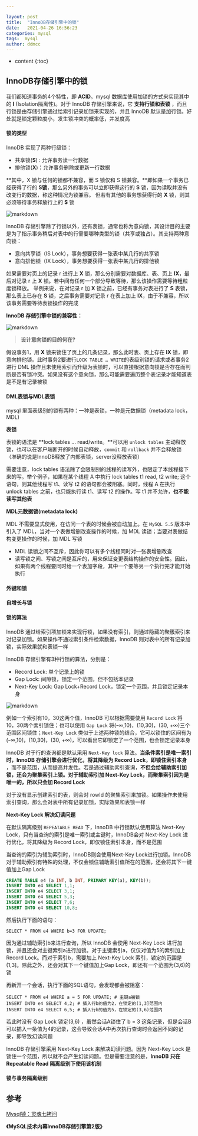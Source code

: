 ```yaml
---

layout: post
title:  "InnoDB存储引擎中的锁"
date:   2021-04-26 16:56:23
categories: mysql
tags:  mysql
author: ddmcc
---
```


* content
{:toc}




## InnoDB存储引擎中的锁



我们都知道事务的4个特性，即 **ACID**。mysql 数据库使用加锁的方式来实现其中的 **I** (Isolation隔离性)。对于 InnoDB 存储引擎来说，它 **支持行锁和表锁** ，而且行锁是由存储引擎通过给索引记录加锁来实现的，并且 InnoDB 默认是加行锁。好处就是锁定颗粒度小，发生锁冲突的概率低，并发度高



#### **锁的类型**

InnoDB 实现了两种行级锁：

- 共享锁(**S**) : 允许事务读一行数据
- 排他锁(**X**)：允许事务删除或更新一行数据



**其中，X 锁与任何的锁都不兼容，而 S 锁仅和 S 锁兼容。**即如果一个事务已经获得了行的 **S锁**，那么另外的事务可以立即获得这行的 **S** 锁，因为读取并没有改变行的数据，称这种情况为锁兼容。 但若有其他的事务想获得行的 **X** 锁，则其必须等待事务释放行上的 **S** 锁



![markdown](https://ddmcc-1255635056.file.myqcloud.com/79cd2235-2d37-45cf-8708-72dbc65aee1b.png)



InnoDB 存储引擎除了行锁以外，还有表锁，通常也称为意向锁，其设计目的主要是为了指示事务稍后对表中的行需要哪种类型的锁（共享或独占）。其支持两种意向锁：

- 意向共享锁（IS Lock），事务想要获得一张表中某几行的共享锁
- 意向排他锁（IX Lock），事务想要获得一张表中某几行的排他锁



如果需要对页上的记录 r 进行上 **X** 锁，那么分别需要对数据库、表、页上 **IX**，最后对记录 r 上 **X** 锁。若中间有任何一个部分导致等待，那么该操作需要等待粗粒度锁释放。 举例来说，在对记录 r 加 **X** 锁之前，已经有事务对表进行了 **S** 表锁，那么表上已存在 **S** 锁，之后事务需要对记录 r 在表上加上 **IX**，由于不兼容，所以该事务需要等待表锁操作的完成



**InnoDB 存储引擎中锁的兼容性：**

![markdown](https://ddmcc-1255635056.file.myqcloud.com/955267a0-f07f-4335-9583-dcaee34290aa.png)

> **设计意向锁的目的何在?**

假设事务1，用 **X** 锁来锁住了页上的几条记录，那么此时表、页上存在 **IX** 锁，即意向排他锁。此时事务2要进行`LOCK TABLE … WRITE`的表级别锁的请求或者事务2进行 DML 操作且未使用索引而升级为表锁时，可以直接根据意向锁是否存在而判断是否有锁冲突。如果没有这个意向锁，那么可能需要遍历整个表记录才能知道表是不是有记录被锁



#### **DML表锁与MDL表锁**

mysql 里面表级别的锁有两种：一种是表锁，一种是元数据锁（metadata lock，MDL)

**表锁**

表锁的语法是 **lock tables … read/write。**可以用 `unlock tables` 主动释放锁，也可以在客户端断开的时候自动释放，`commit` 和 `rollback` 并不会释放锁（准确的说是InnoDB释放了内部表锁，server没释放表锁）

需要注意，lock tables 语法除了会限制别的线程的读写外，也限定了本线程接下来的写。举个例子，如果在某个线程 A 中执行 lock tables t1 read, t2 write; 这个语句，则其他线程写 t1、读写 t2 的语句都会被阻塞。同时，线程 A 在执行 unlock tables 之前，也只能执行读 t1、读写 t2 的操作。写 t1 并不允许，**也不能读写其他表**



**MDL元数据锁(metadata lock)**

MDL 不需要显式使用，在访问一个表的时候会被自动加上。在 `MySQL 5.5` 版本中引入了 MDL，当对一个表做增删改查操作的时候，加 MDL 读锁；当要对表做结构变更操作的时候，加 MDL 写锁

- MDL 读锁之间不互斥，因此你可以有多个线程同时对一张表增删改查
- 读写锁之间、写锁之间是互斥的，用来保证变更表结构操作的安全性。因此，如果有两个线程要同时给一个表加字段，其中一个要等另一个执行完才能开始执行



#### **外键和锁**



#### **自增长与锁**



#### **锁的算法**

InnoDB 通过给索引项加锁来实现行锁，如果没有索引，则通过隐藏的聚簇索引来对记录加锁。如果操作不通过索引条件检索数据，InnoDB 则对表中的所有记录加锁，实际效果就和表锁一样

InnoDB 存储引擎有3种行锁的算法，分别是：

- Record Lock: 单个记录上的锁
- Gap Lock: 间隙锁，锁定一个范围，但不包括本记录
- Next-Key Lock: Gap Lock+Record Lock，锁定一个范围，并且锁定记录本身



![markdown](https://ddmcc-1255635056.file.myqcloud.com/4e3f16e6-5a2e-4bb7-b240-bf9c4ab1005b.png)

例如一个索引有10，30这两个值，InnoDB 可以根据需要使用 `Record Lock` 将10，30两个索引锁住；也可以使用 `Gap Lock` 将(-∞,10)，(10,30)，(30, +∞)三个范围区间锁住；`Next-Key Lock` 类似于上述两种锁的结合，它可以锁住的区间有为(-∞,10]，(10,30]，(30, +∞)，可以看出它即锁定了一个范围，也会锁定记录本身



InnoDB 对于行的查询都是默认采用 `Next-Key lock` 算法。**当条件索引是唯一索引时，InnoDB 存储引擎会进行优化，将其降级为 Record Lock，即锁住索引本身** ，而不是范围，从而提高并发性。若是通过辅助索引查询，**不但会给辅助索引加锁，还会为聚集索引上锁。对于辅助索引加 Next-Key Lock，而聚集索引因为是唯一的，所以只会加 Record Lock**



对于没有显示创建索引的表，则会对 rowId 的聚集索引来加锁。如果操作未使用索引查询，那么会对表中所有记录加锁，实际效果和表锁一样



**Next-Key Lock 解决幻读问题**

在默认隔离级别 `REPEATABLE READ` 下，InnoDB 中行锁默认使用算法 Next-Key Lock，只有当查询的索引是唯一索引或主键时，InnoDB会对 Next-Key Lock 进行优化，将其降级为 Record Lock，即仅锁住索引本身，而不是范围

当查询的索引为辅助索引时，InnoDB则会使用Next-Key Lock进行加锁。InnoDB对于辅助索引有特殊的处理，不仅会锁住辅助索引值所在的范围，还会将其下一键值加上Gap Lock



```sql
CREATE TABLE e4 (a INT, b INT, PRIMARY KEY(a), KEY(b));
INSERT INTO e4 SELECT 1,1;
INSERT INTO e4 SELECT 3,1;
INSERT INTO e4 SELECT 5,3;
INSERT INTO e4 SELECT 7,6;
INSERT INTO e4 SELECT 10,8;
```



然后执行下面的语句：

```text
SELECT * FROM e4 WHERE b=3 FOR UPDATE;
```



因为通过辅助索引b来进行查询，所以 InnoDB 会使用 Next-Key Lock 进行加锁，并且还会对主键索引a进行加锁。对于主键索引a，仅仅对值为5的索引加上 Record Lock。而对于索引b，需要加上 Next-Key Lock 索引，锁定的范围是(1,3]。除此之外，还会对其下一个键值加上Gap Lock，即还有一个范围为(3,6)的锁

再新开一个会话，执行下面的SQL语句，会发现都会被阻塞：

```text
SELECT * FROM e4 WHERE a = 5 FOR UPDATE; # 主键a被锁
INSERT INTO e4 SELECT 4,2; # 插入行b的值为2，在锁定的(1,3]范围内
INSERT INTO e4 SELECT 6,5; # 插入行b的值为5，在锁定的(3,6)范围内
```



若此时没有 Gap Lock 锁定(3,6) ，虽然会话A锁住了 b = 3 这条记录，但是会话B可以插入一条值为4的记录，这会导致会话A中再次执行查询时会返回不同的记录，即导致幻读问题

InnoDB 存储引擎采用 Next-Key Lock 来解决幻读问题。因为 Next-Key Lock 是锁住一个范围，所以就不会产生幻读问题。但是需要注意的是，**InnoDB 只在 Repeatable Read 隔离级别下使用该机制**



#### **锁与事务隔离级别**





## **参考**

[Mysql锁：灵魂七拷问](https://tech.youzan.com/seven-questions-about-the-lock-of-mysql/) 

**《MySQL技术内幕InnoDB存储引擎第2版》**

